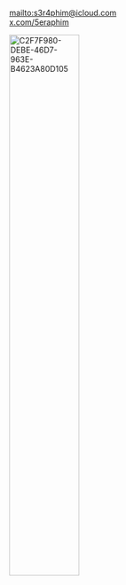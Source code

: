 [mailto:s3r4phim@icloud.com](mailto:s3r4phim@icloud.com)  
<a href="https://x.com/5eraphim" target="_blank">x.com/5eraphim</a>

<img src="[https://github.com/user-attachments/assets/e76f2b6d-2b4e-4f38-b028-7af9654ec9ab](https://github.com/user-attachments/assets/3f15623c-869d-4572-a162-eb11b2e0e88f)" alt="C2F7F980-DEBE-46D7-963E-B4623A80D105" width="50%">
